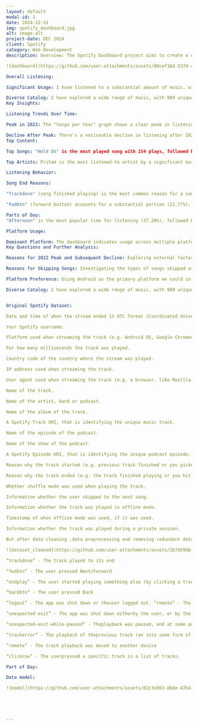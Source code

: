 ```yaml
---
layout: default
modal-id: 1
date: 2024-12-31
img: spotify_dashboard.jpg
alt: image-alt
project-date: DEC 2024
client: Spotify
category: Web Development
description: Overview: The Spotify Dashboard project aims to create a dynamic and interactive user interface for displaying my personalized Spotify data for the last 6 years(2019-2025). The dashboard pulls information from my Spotify data(JSON files) to showcase real-time user statistics such as top tracks, favorite artists, listening history, song end reason and in which part of the day I listened the most. The interface is designed to provide a user-friendly experience while offering in-depth insights into my music preferences and activity.

![dashboard](https://github.com/user-attachments/assets/88cef16d-5370-4a5d-893d-687905a657f5)

Overall Listening:

Significant Usage: I have listened to a substantial amount of music, with 23.51K total songs played and 48.38K total minutes (approximately 806 hours).

Diverse Catalog: I have explored a wide range of music, with 989 unique artists, 2134 unique songs, and 1936 unique albums. This suggests a broad taste in music.
Key Insights:

Listening Trends Over Time:

Peak in 2022: The "Songs per Year" graph shows a clear peak in listening activity in 2022. This could be due to various factors like more free time, specific events, or simply a period of heightened music discovery.

Decline After Peak: There's a noticeable decline in listening after 2022, though there's a slight uptick towards 2024.
Top Content:

Top Songs: "Hold On" is the most played song with 154 plays, followed by "Can't Let You Go" (122 plays). This highlights my favorite tracks.

Top Artists: Pritam is the most listened-to artist by a significant margin (756 plays), followed by Amit Trivedi (641 plays) and Justin Bieber (533 plays). This suggests a strong preference for these artists.

Listening Behavior:

Song End Reasons:

"Trackdone" (song finished playing) is the most common reason for a song ending (40.94%), which is normal.

"Fwdbtn" (forward button) accounts for a substantial portion (21.77%), "Endplay" (I played another song) makes up 20.68%. and "Backbtn" (backward button) accounts for (6.91%)and indicating that I frequently skips songs. This could mean I may be exploring new music, not enjoying certain parts of songs, or using playlists with some unwanted tracks.

Parts of Day:
"Afternoon" is the most popular time for listening (37.20%), followed by "Morning" (26.08%). This suggests that I listens to music during the day, likely during work, study, or commuting.

Platform Usage:

Dominant Platform: The dashboard indicates usage across multiple platforms (Android, Webplayer, Windows) with Android being the dominant platform, followed by Windows and webplayer.
Key Questions and Further Analysis:

Reasons for 2022 Peak and Subsequent Decline: Exploring external factors or changes in the my life during these periods could provide valuable insights.

Reasons for Skipping Songs: Investigating the types of songs skipped or the context in which I skipped could reveal more about my taste and listening habits

Platform Preference: Using Android as the primary platform we could inform platform-specific optimizations or recommendations.

Diverse Catalog: I have explored a wide range of music, with 989 unique artists, 2134 unique songs, and 1936 unique albums. This suggests a broad taste in music.


Original Spotify Dataset:

Date and time of when the stream ended in UTC format (Coordinated Universal Time zone).

Your Spotify username.

Platform used when streaming the track (e.g. Android OS, Google Chromecast).

For how many milliseconds the track was played.

Country code of the country where the stream was played.

IP address used when streaming the track.

User agent used when streaming the track (e.g. a browser, like Mozilla Firefox, or Safari).

Name of the track.

Name of the artist, band or podcast.

Name of the album of the track.

A Spotify Track URI, that is identifying the unique music track.

Name of the episode of the podcast.

Name of the show of the podcast.

A Spotify Episode URI, that is identifying the unique podcast episode.

Reason why the track started (e.g. previous track finished or you picked it from the playlist).

Reason why the track ended (e.g. the track finished playing or you hit the next button).

Whether shuffle mode was used when playing the track.

Information whether the user skipped to the next song.

Information whether the track was played in offline mode.

Timestamp of when offline mode was used, if it was used.

Information whether the track was played during a private session.

But after data cleaning ,data preprocessing and removing redundant data:undefinedReason End :

![dataset_cleaned](https://github.com/user-attachments/assets/2b7d59db-677a-45c9-82b2-0096381cd241)

“trackdone” - The track played to its end

“fwdbtn” - The user pressed Next/Forward

“endplay” - The user started playing something else (by clicking a track or Play/Shuffle buttonor similar)

“backbtn” - The user pressed Back

“logout” - The app was shut down or theuser logged out. “remote” - The track playback was moved to another device.

“unexpected-exit” - The app was shut down eitherby the user, or by the operating system, or it crashed.

“unexpected-exit-while-paused” - Theplayback was paused, and at some point after that, the app was shut down either by the user,or by the operating system, or it crashed.

“trackerror” - The playback of theprevious track ran into some form of error, and this was the next track to play

“remote” - The track playback was moved to another device

“clickrow” - The userpressed a specific track in a list of tracks.

Part of Day:

Data model:

![model](https://github.com/user-attachments/assets/02c3c863-86de-47b4-a36c-1f8c34eef07c)





---
```

